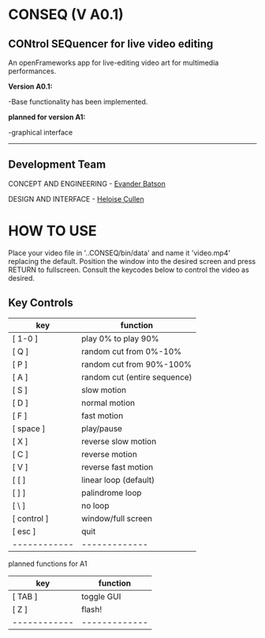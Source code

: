# CONSEQ (V A0.1)
## CONtrol SEQuencer for live video editing

An openFrameworks app for live-editing video art for multimedia performances.

**Version A0.1:**

-Base functionality has been implemented.

**planned for version A1:**

-graphical interface


 -----------
## Development Team

CONCEPT AND ENGINEERING - [Evander Batson](http://evanderbatson.com) 

DESIGN AND INTERFACE - [Heloise Cullen](http://heloisecullen.org)

# HOW TO USE

Place your video file in '..CONSEQ/bin/data' and name it 'video.mp4' replacing the default. Position the window into the desired screen and press RETURN to fullscreen. Consult the keycodes below to control the video as desired.

## Key Controls

key          | function
------------ | -------------
[ 1-0 ] | play 0% to play 90%
[ Q ] | random cut from 0%-10%
[ P ] | random cut from 90%-100%
[ A ] | random cut (entire sequence)
[ S ] | slow motion
[ D ] | normal motion
[ F ] | fast motion
[ space ] | play/pause
[ X ] | reverse slow motion
[ C ] | reverse motion
[ V ] | reverse fast motion
[ [ ] | linear loop (default)
[ ] ] | palindrome loop
[ \ ] | no loop
[ control ] | window/full screen
[ esc ] | quit 
------------ | -------------


planned functions for A1

key          | function
------------ | -------------
[ TAB ] | toggle GUI
[ Z ] | flash!
------------ | -------------

